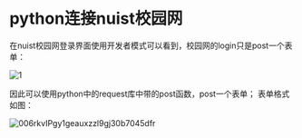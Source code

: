 # python连接nuist校园网

在nuist校园网登录界面使用开发者模式可以看到，校园网的login只是post一个表单：

![1](https://tva4.sinaimg.cn/large/006rkvIPgy1geauzjhqnij30bf02hjr7.jpg)




因此可以使用python中的request库中带的post函数，post一个表单；
表单格式如图：



![006rkvIPgy1geauxzzl9gj30b7045dfr](https://tva2.sinaimg.cn/large/006rkvIPgy1gf073dfwbmj30b704574b.jpg)

